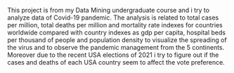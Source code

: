 This project is from my Data Mining undergraduate course and i try to analyze data of Covid-19 pandemic. 
The analysis is related to total cases per million, total deaths per million and mortality rate indexes for countries worldwide compared with country indexes as gdp per capita, hospital beds per thousand of people and population density to visualize the spreading of the virus and to observe the pandemic management from the 5 continents.
Moreover due to the recent USA elections of 2021 i try to figure out if the cases and deaths of each USA country seem to affect the vote preference.
